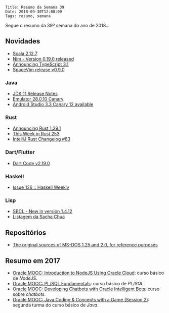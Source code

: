     Title: Resumo da Semana 39
    Date: 2018-09-30T12:00:00
    Tags: resumo, semana

Segue o resumo da 39º semana do ano de 2018...

<!-- more -->

## Novidades

* [Scala 2.12.7](https://github.com/scala/scala/releases/tag/v2.12.7 "Post sobre Scala 2.12.7")
* [Nim - Version 0.19.0 released](https://nim-lang.org/blog/2018/09/26/version-0190-released.html "Post sobre Nim - Version 0.19.0 released")
* [Announcing TypeScript 3.1](https://blogs.msdn.microsoft.com/typescript/announcing-typescript-3-1 "Post sobre Announcing TypeScript 3.1")
* [SpaceVim release v0.9.0](https://spacevim.org/SpaceVim-release-v0.9.0/#.W6uSRQJFYGU.reddit "Post sobre SpaceVim release v0.9.0")

### Java

* [JDK 11 Release Notes](https://jdk.java.net/11/release-notes "Post sobre JDK 11 Release Notes")
* [Emulator 28.0.10 Canary](https://androidstudio.googleblog.com/2018/09/emulator-28010-canary.html "Post sobre Emulator 28.0.10 Canary")
* [Android Studio 3.3 Canary 12 available](https://androidstudio.googleblog.com/2018/09/android-studio-33-canary-12-available.html "Post sobre Android Studio 3.3 Canary 12 available")

### Rust

* [Announcing Rust 1.29.1](https://blog.rust-lang.org/2018/09/25/Rust-1.29.1.html "Post sobre Announcing Rust 1.29.1")
* [This Week in Rust 253](https://this-week-in-rust.org/blog/2018/09/25/this-week-in-rust-253 "Post sobre This Week in Rust 253")
* [IntelliJ Rust Changelog #83](https://intellij-rust.github.io/2018/09/26/changelog-83.html "Post sobre IntelliJ Rust Changelog #83")

### Dart/Flutter

* [Dart Code v2.19.0](https://dartcode.org/releases/v2-19 "Post sobre Dart Code v2.19.0")

### Haskell

* [Issue 126 :: Haskell Weekly](https://haskellweekly.news/issues/126.html "Post sobre Issue 126 :: Haskell Weekly")

### Lisp

* [SBCL - New in version 1.4.12](http://www.sbcl.org/all-news.html?1.4.12#1.4.12 "Post sobre SBCL - New in version 1.4.12")
* [Listagem da Sacha Chua](http://sachachua.com/blog/category/emacs-news "Post sobre Listagem da Sacha Chua")

## Repositórios

* [The original sources of MS-DOS 1.25 and 2.0, for reference purposes](https://github.com/Microsoft/MS-DOS "Repositório sobre The original sources of MS-DOS 1.25 and 2.0, for reference purposes")

## Resumo em 2017

* [Oracle MOOC: Introduction to NodeJS Using Oracle Cloud](https://apexapps.oracle.com/pls/apex/f?p=44785:149:123367777931100:::149:P149_EVENT_ID,P149_PREV_PAGE:5480,147 "Página de matrícula do curso"): curso básico de _NodeJS_.
* [Oracle MOOC: PL/SQL Fundamentals](https://apexapps.oracle.com/pls/apex/f?p=44785:149:123367777931100:::149:P149_EVENT_ID,P149_PREV_PAGE:5571,147 "Página de matrícula do curso"): curso básico de _PL/SQL_.
* [Oracle MOOC: Developing Chatbots with Oracle Intelligent Bots](https://apexapps.oracle.com/pls/apex/f?p=44785:149:123367777931100:::149:P149_EVENT_ID,P149_PREV_PAGE:5616,147 "Página de matrícula do curso"): curso sobre _chatbots_.
* [Oracle MOOC: Java Coding & Concepts with a Game (Session 2)](https://apexapps.oracle.com/pls/apex/f?p=44785:149:123367777931100:::149:P149_EVENT_ID,P149_PREV_PAGE:5610,147 "Página de matrícula do curso"): segunda turma do curso básico de _Java_.
